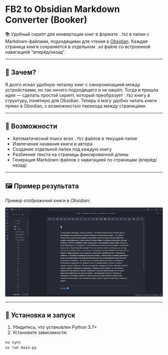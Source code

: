 # FB2 to Obsidian Markdown Converter (Booker)

📚 Удобный скрипт для конвертации книг в формате `.fb2` в папки с Markdown-файлами, подходящими для чтения в [Obsidian](https://obsidian.md).
Каждая страница книги сохраняется в отдельном `.md` файле со встроенной навигацией "вперёд/назад".

---

## 🤔 Зачем?

Я долго искал удобную читалку книг с синхронизацией между устройствами, но так ничего подходящего и не нашёл.
Тогда и пришла идея — сделать простой скрипт, который преобразует `.fb2` книгу в структуру, понятную для Obsidian.
Теперь я могу удобно читать книги прямо в Obsidian, с возможностью перехода между страницами.

---

## 🔧 Возможности

- Автоматический поиск всех `.fb2` файлов в текущей папке
- Извлечение названия книги и автора
- Создание отдельной папки под каждую книгу
- Разбиение текста на страницы фиксированной длины
- Генерация Markdown-файлов с навигацией по страницам (вперёд/назад)

---

## 🖼 Пример результата

_Пример отображения книги в Obsidian:_

![Пример](image.png)

---

## 🚀 Установка и запуск

1. Убедитесь, что установлен Python 3.7+
2. Установите зависимости:

```bash
uv sync
uv run main.py
```
